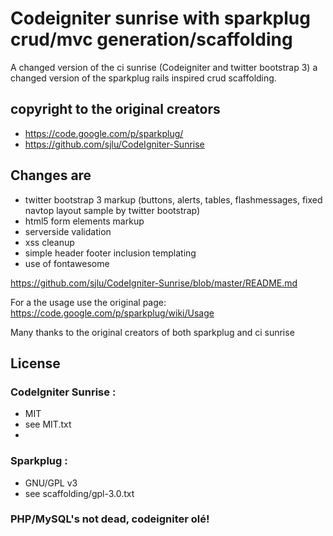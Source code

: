 # Codeigniter sunrise with sparkplug crud/mvc generation/scaffolding

A changed version of the ci sunrise  (Codeigniter and twitter bootstrap 3)
a changed version of the sparkplug rails inspired crud scaffolding.

## copyright to the original creators

* https://code.google.com/p/sparkplug/
* https://github.com/sjlu/CodeIgniter-Sunrise

## Changes are
* twitter bootstrap 3 markup (buttons, alerts, tables, flashmessages, fixed navtop layout sample by twitter bootstrap)
* html5 form elements markup
* serverside validation
* xss cleanup
* simple header footer inclusion templating
* use of fontawesome

https://github.com/sjlu/CodeIgniter-Sunrise/blob/master/README.md

For a the usage use the original page:
https://code.google.com/p/sparkplug/wiki/Usage

Many thanks to the original creators of both sparkplug and ci sunrise

## License
### CodeIgniter Sunrise :
* MIT
* see MIT.txt
* 
### Sparkplug :
* GNU/GPL v3
* see scaffolding/gpl-3.0.txt

### PHP/MySQL's not dead, codeigniter olé!
